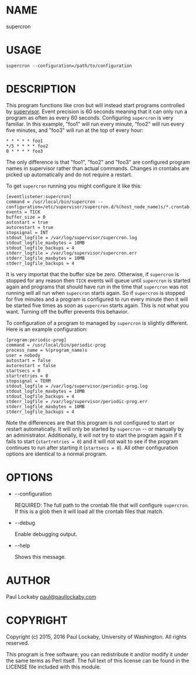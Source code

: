 # NAME

supercron

# USAGE

    supercron --configuration=/path/to/configuration

# DESCRIPTION

This program functions like cron but will instead start programs controlled by
[supervisor](https://github.com/Supervisor/supervisor). Event precision is 60
seconds meaning that it can only run a program as often as every 60 seconds.
Configuring ```supercron``` is very familiar. In this example, "foo1" will run
every minute, "foo2" will run every five minutes, and "foo3" will run at the
top of every hour:

    * * * * * foo1
    */5 * * * * foo2
    0 * * * * foo3

The only difference is that "foo1", "foo2" and "foo3" are configured program
names in supervisor rather than actual commands. Changes in crontabs are picked
up automatically and do not require a restart.

To get ```supercron``` running you might configure it like this:

    [eventlistener:supercron]
    command = /usr/local/bin/supercron --configuration=/etc/supervisor/supercron.d/%(host_node_name)s/*.crontab
    events = TICK
    buffer_size = 0
    autostart = true
    autorestart = true
    stopsignal = INT
    stdout_logfile = /var/log/supervisor/supercron.log
    stdout_logfile_maxbytes = 10MB
    stdout_logfile_backups = 4
    stderr_logfile = /var/log/supervisor/supercron.err
    stderr_logfile_maxbytes = 10MB
    stderr_logfile_backups = 4

It is very importat that the buffer size be zero. Otherwise, if ```supercron```
is stopped for any reason then ```TICK``` events will queue until
```supercron``` is started again and programs that should have run in the time
that ```supercron``` was not running will all run when ```supercron``` starts
again. So if ```supercron``` is stopped for five minutes and a program is
configured to run every minute then it will be started five times as soon as
```supercron``` starts again. This is not what you want. Turning off the buffer
prevents this behavior.

To configuration of a program to managed by ```supercron``` is slightly
different. Here is an example configuration:

    [program:periodic-prog]
    command = /usr/local/bin/periodic-prog
    process_name = %(program_name)s
    user = nobody
    autostart = false
    autorestart = false
    startsecs = 0
    startretries = 0
    stopsignal = TERM
    stdout_logfile = /var/log/supervisor/periodic-prog.log
    stdout_logfile_maxbytes = 10MB
    stdout_logfile_backups = 4
    stderr_logfile = /var/log/supervisor/periodic-prog.err
    stderr_logfile_maxbytes = 10MB
    stderr_logfile_backups = 4

Note the differences are that this program is not configured to start or
restart automatically. It will only be started by ```supercron``` -- or
manually by an administrator. Additionally, it will not try to start the
program again if it fails to start (```startretries = 0```) and it will not
wait to see if the program continues to run after starting it
(```startsecs = 0```). All other configuration options are identical to a
normal program.

# OPTIONS

- --configuration

    REQUIRED: The full path to the crontab file that will configure
    ```supercron```. If this is a glob then it will load all the crontab files
    that match.

- --debug

    Enable debugging output.

- --help

    Shows this message.

# AUTHOR

Paul Lockaby <paul@paullockaby.com>

# COPYRIGHT

Copyright (c) 2015, 2016 Paul Lockaby, University of Washington. All rights
reserved.

This program is free software; you can redistribute it and/or modify it under
the same terms as Perl itself. The full text of this license can be found in
the LICENSE file included with this module.
